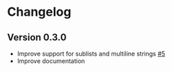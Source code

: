 # Changelog

## Version 0.3.0

- Improve support for sublists and multiline strings [#5](https://github.com/Techie-Pi/doxygen-rs/pull/5)
- Improve documentation